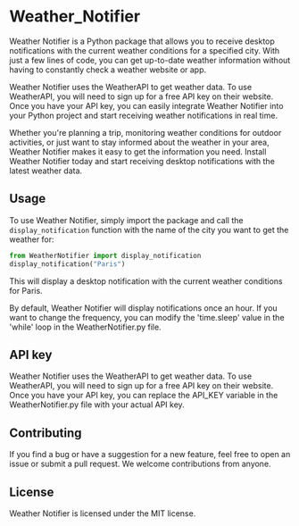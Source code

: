 # Weather_Notifier

Weather Notifier is a Python package that allows you to receive desktop notifications with the current weather conditions for a specified city. With just a few lines of code, you can get up-to-date weather information without having to constantly check a weather website or app.

Weather Notifier uses the WeatherAPI to get weather data. To use WeatherAPI, you will need to sign up for a free API key on their website. Once you have your API key, you can easily integrate Weather Notifier into your Python project and start receiving weather notifications in real time.

Whether you're planning a trip, monitoring weather conditions for outdoor activities, or just want to stay informed about the weather in your area, Weather Notifier makes it easy to get the information you need. Install Weather Notifier today and start receiving desktop notifications with the latest weather data.

## Usage

To use Weather Notifier, simply import the package and call the `display_notification` function with the name of the city you want to get the weather for:

```python
from WeatherNotifier import display_notification
display_notification("Paris")
```
This will display a desktop notification with the current weather conditions for Paris.

By default, Weather Notifier will display notifications once an hour. If you want to change the frequency, you can modify the 'time.sleep' value in the 'while' loop in the WeatherNotifier.py file.

## API key
Weather Notifier uses the WeatherAPI to get weather data. To use WeatherAPI, you will need to sign up for a free API key on their website. Once you have your API key, you can replace the API_KEY variable in the WeatherNotifier.py file with your actual API key.

## Contributing
If you find a bug or have a suggestion for a new feature, feel free to open an issue or submit a pull request. We welcome contributions from anyone.

## License
Weather Notifier is licensed under the MIT license.

